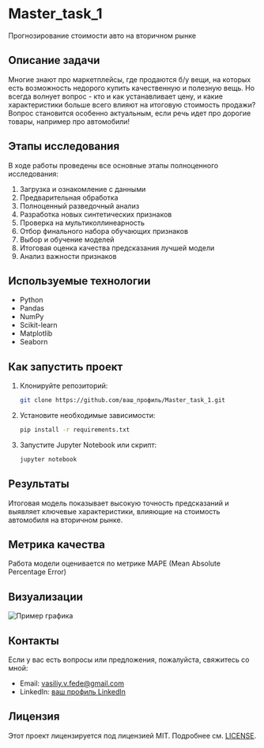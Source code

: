 # Master_task_1
Прогнозирование стоимости авто на вторичном рынке

## Описание задачи
Многие знают про маркетплейсы, где продаются б/у вещи, на которых есть возможность недорого купить качественную и полезную вещь. Но всегда волнует вопрос - кто и как устанавливает цену, и какие характеристики больше всего влияют на итоговую стоимость продажи? Вопрос становится особенно актуальным, если речь идет про дорогие товары, например про автомобили!

## Этапы исследования
В ходе работы проведены все основные этапы полноценного исследования:

1. Загрузка и ознакомление с данными
2. Предварительная обработка
3. Полноценный разведочный анализ
4. Разработка новых синтетических признаков
5. Проверка на мультиколлинеарность
6. Отбор финального набора обучающих признаков
7. Выбор и обучение моделей
8. Итоговая оценка качества предсказания лучшей модели
9. Анализ важности признаков

## Используемые технологии
- Python
- Pandas
- NumPy
- Scikit-learn
- Matplotlib
- Seaborn

## Как запустить проект
1. Клонируйте репозиторий:
    ```sh
    git clone https://github.com/ваш_профиль/Master_task_1.git
    ```
2. Установите необходимые зависимости:
    ```sh
    pip install -r requirements.txt
    ```
3. Запустите Jupyter Notebook или скрипт:
    ```sh
    jupyter notebook
    ```

## Результаты
Итоговая модель показывает высокую точность предсказаний и выявляет ключевые характеристики, влияющие на стоимость автомобиля на вторичном рынке.

## Метрика качества
Работа модели оценивается по метрике MAPE (Mean Absolute Percentage Error)

## Визуализации
![Пример графика](ссылка_на_график)

## Контакты
Если у вас есть вопросы или предложения, пожалуйста, свяжитесь со мной:
- Email: vasiliy.v.fede@gmail.com
- LinkedIn: [ваш профиль LinkedIn](https://www.linkedin.com/in/vasilii-fede-5ab42318a/) 

## Лицензия
Этот проект лицензируется под лицензией MIT. Подробнее см. [LICENSE](LICENSE).
